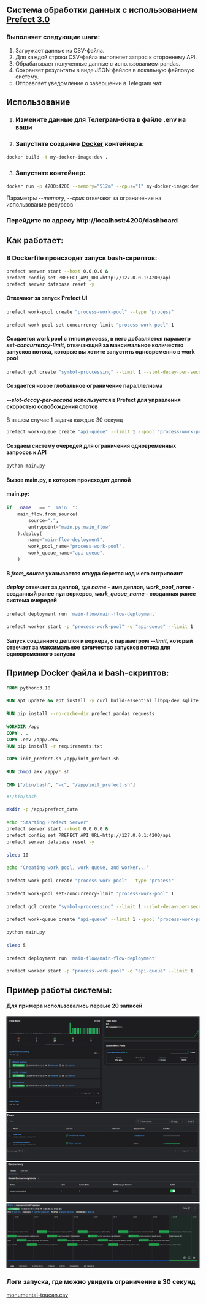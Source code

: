 ## Система обработки данных с использованием [Prefect 3.0](https://github.com/PrefectHQ/prefect)

### Выполняет следующие шаги:

1. Загружает данные из CSV-файла.
2. Для каждой строки CSV-файла выполняет запрос к стороннему API.
3. Обрабатывает полученные данные с использованием pandas.
4. Сохраняет результаты в виде JSON-файлов в локальную файловую систему.
5. Отправляет уведомление о завершении в Telegram чат.

## Использование

1) ### Измените данные для Телеграм-бота в файле .env на ваши

2) ### Запустите создание [Docker](https://github.com/docker) контейнера:

```sh
docker build -t my-docker-image:dev . 
```

3) ### Запустите контейнер:

```sh
docker run -p 4200:4200 --memory="512m" --cpus="1" my-docker-image:dev
```

Параметры *--memory*, *--cpus* отвечают за ограничение на использование ресурсов

### Перейдите по адресу http://localhost:4200/dashboard

## Как работает:

### В Dockerfile происходит запуск bash-скриптов:

```sh
prefect server start --host 0.0.0.0 &
prefect config set PREFECT_API_URL=http://127.0.0.1:4200/api
prefect server database reset -y
```

#### Отвечают за запуск Prefect UI

```sh
prefect work-pool create "process-work-pool" --type "process"

prefect work-pool set-concurrency-limit "process-work-pool" 1
```

#### Создается work pool с типом *process*, в него добавляется параметр *set-concurrency-limit*, отвечающий за максимальное количество запусков потока, которые вы хотите запустить одновременно в work pool

```sh
prefect gcl create "symbol-proccessing" --limit 1 --slot-decay-per-second 0.0333
```

#### Создается новое глобальное ограничение параллелизма
#### *--slot-decay-per-second* используется в Prefect для управления скоростью освобождения слотов
В нашем случае 1 задача каждые 30 секунд

```sh
prefect work-queue create "api-queue" --limit 1 --pool "process-work-pool"
```

#### Создаем систему очередей для ограничения одновременных запросов к API

```sh 
python main.py
```

#### Вызов main.py, в котором происходит деплой 

#### main.py:

```python
if __name__ == "__main__":
    main_flow.from_source(
        source=".",
        entrypoint="main.py:main_flow"
    ).deploy(
        name="main-flow-deployment",
        work_pool_name="process-work-pool",
        work_queue_name="api-queue",
    )
```

#### В *from_source* указывается откуда берется код и его энтрипоинт
#### *deploy* отвечает за деплой, где *name* - имя деплоя, *work_pool_name* - созданный ранее пул воркеров, *work_queue_name* - созданная ранее система очередей

```sh 
prefect deployment run 'main-flow/main-flow-deployment'

prefect worker start -p "process-work-pool" -q "api-queue" --limit 1
```

#### Запуск созданного деплоя и воркера, с параметром *--limit*, который отвечает за максимальное количество запусков потока для одновременного запуска

## Пример Docker файла и bash-скриптов:
```dockerfile
FROM python:3.10

RUN apt update && apt install -y curl build-essential libpq-dev sqlite3

RUN pip install --no-cache-dir prefect pandas requests

WORKDIR /app
COPY . .
COPY .env /app/.env
RUN pip install -r requirements.txt

COPY init_prefect.sh /app/init_prefect.sh

RUN chmod a+x /app/*.sh

CMD ["/bin/bash", "-c", "/app/init_prefect.sh"]

```
```sh 
#!/bin/bash

mkdir -p /app/prefect_data

echo "Starting Prefect Server"
prefect server start --host 0.0.0.0 &
prefect config set PREFECT_API_URL=http://127.0.0.1:4200/api
prefect server database reset -y

sleep 10

echo "Creating work pool, work queue, and worker..."

prefect work-pool create "process-work-pool" --type "process"

prefect work-pool set-concurrency-limit "process-work-pool" 1

prefect gcl create "symbol-proccessing" --limit 1 --slot-decay-per-second 0.0333

prefect work-queue create "api-queue" --limit 1 --pool "process-work-pool"

python main.py

sleep 5

prefect deployment run 'main-flow/main-flow-deployment'

prefect worker start -p "process-work-pool" -q "api-queue" --limit 1

```

## Пример работы системы:
#### Для примера использовались первые 20 записей

![img.png](images/img.png)
![img.png](images/img2.png)
![img.png](images/img3.png)
![img.png](images/img4.png)

### Логи запуска, где можно увидеть ограничение в 30 секунд
[monumental-toucan.csv](monumental-toucan.csv)